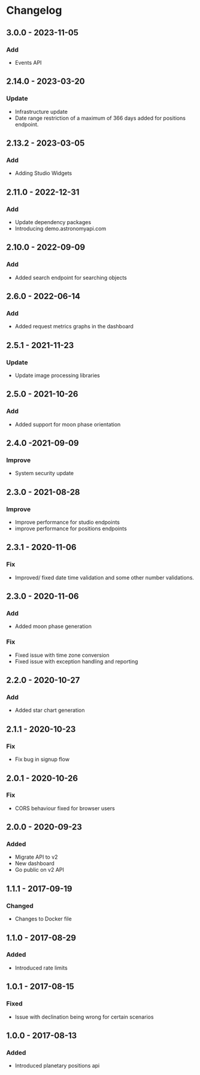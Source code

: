 # Changelog

## 3.0.0 - 2023-11-05

### Add

* Events API

## 2.14.0 - 2023-03-20

### Update

* Infrastructure update
* Date range restriction of a maximum of 366 days added for positions endpoint.

## 2.13.2 - 2023-03-05

### Add

* Adding Studio Widgets

## 2.11.0 - 2022-12-31

### Add

* Update dependency packages
* Introducing demo.astronomyapi.com

## 2.10.0 - 2022-09-09

### Add

* Added search endpoint for searching objects

## 2.6.0 - 2022-06-14

### Add

* Added request metrics graphs in the dashboard

## 2.5.1 - 2021-11-23

### Update

* Update image processing libraries

## 2.5.0 - 2021-10-26

### Add

* Added support for moon phase orientation

## 2.4.0 -2021-09-09

### Improve

* System security update

## 2.3.0 - 2021-08-28

### Improve

* Improve performance for studio endpoints
* improve performance for positions endpoints

## 2.3.1 - 2020-11-06

### Fix

* Improved/ fixed date time validation and some other number validations.

## 2.3.0 - 2020-11-06

### Add

* Added moon phase generation

### Fix

* Fixed issue with time zone conversion
* Fixed issue with exception handling and reporting

## 2.2.0 - 2020-10-27

### Add

* Added star chart generation

## 2.1.1 - 2020-10-23

### Fix

* Fix bug in signup flow

## 2.0.1 - 2020-10-26

### Fix

* CORS behaviour fixed for browser users

## 2.0.0 - 2020-09-23

### Added

* Migrate API to v2
* New dashboard
* Go public on v2 API

## 1.1.1 - 2017-09-19

### Changed

* Changes to Docker file

## 1.1.0 - 2017-08-29

### Added

* Introduced rate limits

## 1.0.1 - 2017-08-15

### Fixed

* Issue with declination being wrong for certain scenarios

## 1.0.0 - 2017-08-13

### Added

* Introduced planetary positions api
